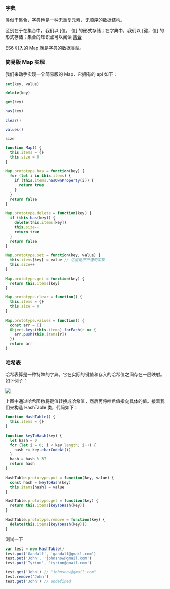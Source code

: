 ### 字典

类似于集合，字典也是一种无重复元素，无顺序的数据结构。

区别在于在集合中，我们以 [值， 值] 的形式存储；在字典中，我们以 [键，值] 的形式存储；集合的知识点可以阅读 [集合](https://github.com/MuYunyun/blog/blob/master/BasicSkill/algorithm/集合.md)

ES6 引入的 Map 就是字典的数据类型。

### 简易版 Map 实现

我们来动手实现一个简易版的 Map，它拥有的 api 如下：

```js
set(key, value)

delete(key)

get(key)

has(key)

clear()

values()

size
```

```js
function Map() {
  this.items = {}
  this.size = 0
}

Map.prototype.has = function(key) {
  for (let i in this.items) {
    if (this.items.hasOwnProperty(i)) {
      return true
    }
  }
  return false
}

Map.prototype.delete = function(key) {
  if (this.has(key)) {
    delete(this.items[key])
    this.size--
    return true
  }
  return false
}

Map.prototype.set = function(key, value) {
  this.items[key] = value // 这里是不严谨的实现
  this.size++
}

Map.prototype.get = function(key) {
  return this.items[key]
}

Map.prototype.clear = function() {
  this.items = {}
  this.size = 0
}

Map.prototype.values = function() {
  const arr = []
  Object.keys(this.items).forEach(r => {
    arr.push(this.items[r])
  })
  return arr
}
```

### 哈希表

哈希表算是一种特殊的字典。它在实际的键值和存入的哈希值之间存在一层映射。如下例子：

![](http://oqhtscus0.bkt.clouddn.com/963b04e081590a419bfc97c30d915a01.jpg-300)

上图中通过哈希函数将键值转换成哈希值，然后再将哈希值指向具体的值。接着我们来构造 HashTable 类，代码如下：

```js
function HashTable() {
  this.items = {}
}

function keyToHash(key) {
  let hash = 0
  for (let i = 0; i < key.length; i++) {
    hash += key.charCodeAt(i)
  }
  hash = hash % 37
  return hash
}

HashTable.prototype.put = function(key, value) {
  const hash = keyToHash(key)
  this.items[hash] = value
}

HashTable.prototype.get = function(key) {
  return this.items[keyToHash(key)]
}

HashTable.prototype.remove = function(key) {
  delete(this.items[keyToHash(key)])
}
```

测试一下

```js
var test = new HashTable()
test.put('Gandalf', 'gandalf@gmail.com')
test.put('John', 'johnsnow@gmail.com')
test.put('Tyrion', 'tyrion@gmail.com')

test.get('John') // "johnsnow@gmail.com"
test.remove('John')
test.get('John') // undefined
```